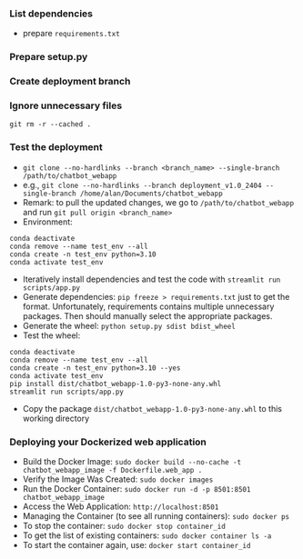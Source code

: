 ### List dependencies
+ prepare `requirements.txt`

### Prepare setup.py

### Create deployment branch

### Ignore unnecessary files
`git rm -r --cached .`

### Test the deployment
+ `git clone --no-hardlinks --branch <branch_name> --single-branch /path/to/chatbot_webapp`
+ e.g., `git clone --no-hardlinks --branch deployment_v1.0_2404 --single-branch /home/alan/Documents/chatbot_webapp`
+ Remark: to pull the updated changes, we go to `/path/to/chatbot_webapp` and run `git pull origin <branch_name>`
+ Environment:
```
conda deactivate
conda remove --name test_env --all
conda create -n test_env python=3.10
conda activate test_env
```
+ Iteratively install dependencies and test the code with `streamlit run scripts/app.py`
+ Generate dependencies: `pip freeze > requirements.txt` just to get the format. Unfortunately, requirements contains multiple unnecessary packages. Then should manually select the appropriate packages.
+ Generate the wheel: `python setup.py sdist bdist_wheel`
+ Test the wheel:
```
conda deactivate
conda remove --name test_env --all
conda create -n test_env python=3.10 --yes
conda activate test_env
pip install dist/chatbot_webapp-1.0-py3-none-any.whl
streamlit run scripts/app.py
```
+ Copy the package `dist/chatbot_webapp-1.0-py3-none-any.whl` to this working directory

### Deploying your Dockerized web application
+ Build the Docker Image: `sudo docker build --no-cache -t chatbot_webapp_image -f Dockerfile.web_app .`
+ Verify the Image Was Created: `sudo docker images`
+ Run the Docker Container: `sudo docker run -d -p 8501:8501 chatbot_webapp_image`
+ Access the Web Application: `http://localhost:8501`
+ Managing the Container (to see all running containers): `sudo docker ps`
+ To stop the container: `sudo docker stop container_id`
+ To get the list of existing containers: `sudo docker container ls -a`
+ To start the container again, use: `docker start container_id`
